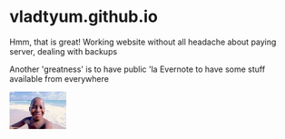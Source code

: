 # vladtyum.github.io



Hmm, that is great!
Working website without all headache about paying server, dealing with backups

Another 'greatness' is to have public 'la Evernote to have some stuff available  from everywhere




![](assets/README-9af6bae5.jpg)
